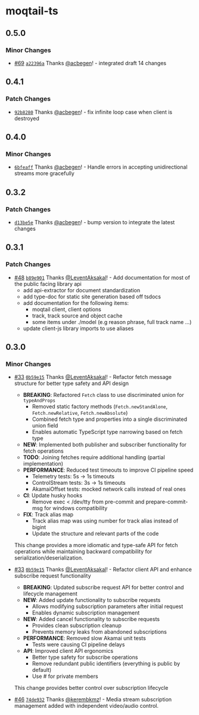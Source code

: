 # moqtail-ts

## 0.5.0

### Minor Changes

- [#69](https://github.com/moqtail/moqtail/pull/69) [`a22396a`](https://github.com/moqtail/moqtail/commit/a22396a9e891b2424a14b2ad18682473f890093d) Thanks [@acbegen](https://github.com/acbegen)! - integrated draft 14 changes

## 0.4.1

### Patch Changes

- [`92b8280`](https://github.com/moqtail/moqtail/commit/92b82804ed8dd981ceb138c6fedad7a6a69dc092) Thanks [@acbegen](https://github.com/acbegen)! - fix infinite loop case when client is destroyed

## 0.4.0

### Minor Changes

- [`6bfeaff`](https://github.com/moqtail/moqtail/commit/6bfeaff649ba665a85d2d61ef00289512eaf4f39) Thanks [@acbegen](https://github.com/acbegen)! - Handle errors in accepting unidirectional streams more gracefully

## 0.3.2

### Patch Changes

- [`d13be5e`](https://github.com/streaming-university/moqtail/commit/d13be5e2ca051d85c5230dcc3e94a5036c9bf08b) Thanks [@acbegen](https://github.com/acbegen)! - bump version to integrate the latest changes

## 0.3.1

### Patch Changes

- [#48](https://github.com/streaming-university/moqtail/pull/48) [`b89e901`](https://github.com/streaming-university/moqtail/commit/b89e901bcce0d70d5d07ae9baaccafefbe757550) Thanks [@LeventAksakal](https://github.com/LeventAksakal)! - Add documentation for most of the public facing library api
  - add api-extractor for document standardization
  - add type-doc for static site generation based off tsdocs
  - add documentation for the following items:
    - moqtail client, client options
    - track, track source and object cache
    - some items under ./model (e.g reason phrase, full track name ...)
  - update client-js library imports to use aliases

## 0.3.0

### Minor Changes

- [#33](https://github.com/streaming-university/moqtail/pull/33) [`0b59e15`](https://github.com/streaming-university/moqtail/commit/0b59e1582aca3eb307e75097b4a3716971dd523d) Thanks [@LeventAksakal](https://github.com/LeventAksakal)! - Refactor fetch message structure for better type safety and API design
  - **BREAKING**: Refactored `Fetch` class to use discriminated union for `typeAndProps`
    - Removed static factory methods (`Fetch.newStandAlone`, `Fetch.newRelative`, `Fetch.newAbsolute`)
    - Combined fetch type and properties into a single discriminated union field
    - Enables automatic TypeScript type narrowing based on fetch type
  - **NEW**: Implemented both publisher and subscriber functionality for fetch operations
  - **TODO**: Joining fetches require additional handling (partial implementation)
  - **PERFORMANCE**: Reduced test timeouts to improve CI pipeline speed
    - Telemetry tests: 5s → 1s timeouts
    - ControlStream tests: 3s → 1s timeouts
    - AkamaiOffset tests: mocked network calls instead of real ones
  - **CI**: Update husky hooks
    - Remove exec < /dev/tty from pre-commit and prepare-commit-msg for windows compatibility
  - **FIX**: Track alias map
    - Track alias map was using number for track alias instead of bigint
    - Update the structure and relevant parts of the code

  This change provides a more idiomatic and type-safe API for fetch operations while maintaining backward compatibility for serialization/deserialization.

- [#33](https://github.com/streaming-university/moqtail/pull/33) [`0b59e15`](https://github.com/streaming-university/moqtail/commit/0b59e1582aca3eb307e75097b4a3716971dd523d) Thanks [@LeventAksakal](https://github.com/LeventAksakal)! - Refactor client API and enhance subscribe request functionality
  - **BREAKING**: Updated subscribe request API for better control and lifecycle management
  - **NEW**: Added update functionality to subscribe requests
    - Allows modifying subscription parameters after initial request
    - Enables dynamic subscription management
  - **NEW**: Added cancel functionality to subscribe requests
    - Provides clean subscription cleanup
    - Prevents memory leaks from abandoned subscriptions
  - **PERFORMANCE**: Removed slow Akamai unit tests
    - Tests were causing CI pipeline delays
  - **API**: Improved client API ergonomics
    - Better type safety for subscribe operations
    - Remove redundant public identifiers (everything is public by default)
    - Use # for private members

  This change provides better control over subscription lifecycle

- [#46](https://github.com/streaming-university/moqtail/pull/46) [`74de932`](https://github.com/streaming-university/moqtail/commit/74de932bfd6d002b350eda1e09208ca39975d745) Thanks [@kerembkmz](https://github.com/kerembkmz)! - Media stream subscription management added with independent video/audio control.

